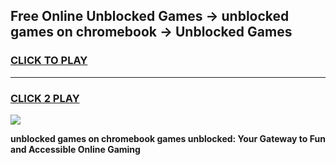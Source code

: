 
## Free Online Unblocked Games → unblocked games on chromebook → Unblocked Games
<h3>
<a href="https://premium.freeplayer.one?title=unblocked_games_on_chromebook&ref=21F">CLICK TO PLAY</a></h3>
<hr>

<h3>
<a href="https://premium.freeplayer.one?title=unblocked_games_on_chromebook&ref=21F">CLICK 2 PLAY</a>
  
</h3>

<a href="https://premium.freeplayer.one?title=unblocked_games_on_chromebook&ref=21F/"><img src="https://clearcache.store/games.png"></a>


**unblocked games on chromebook games unblocked: Your Gateway to Fun and Accessible Online Gaming**
